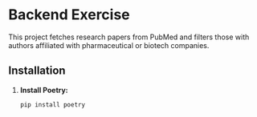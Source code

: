 # Backend Exercise

This project fetches research papers from PubMed and filters those with authors affiliated with pharmaceutical or biotech companies.

## Installation

1. **Install Poetry:**
   ```bash
   pip install poetry